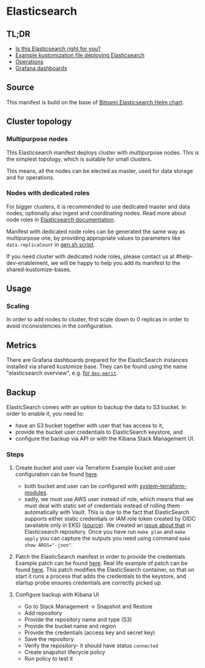 # Elasticsearch

## TL;DR

- [Is this Elasticsearch right for you?](#cluster-topology)
- [Example kustomization file deploying Elasticsearch](example)
- [Operations](#usage)
- [Grafana dashboards](#metrics)

## Source

This manifest is build on the base
of [Bitnami Elasticsearch Helm chart](https://github.com/bitnami/charts/tree/main/bitnami/elasticsearch).

## Cluster topology

### Multipurpose nodes

This Elasticsearch manifest deploys cluster with multipurpose nodes.
This is the simplest topology, which is suitable for small clusters.

This means, all the nodes can be elected as master,
used for data storage and for operations.

### Nodes with dedicated roles

For bigger clusters, it is recommended to use dedicated master and data nodes,
optionally also ingest and coordinating nodes. Read more about node roles
in [Elasticsearch documentation](https://www.elastic.co/guide/en/elasticsearch/reference/current/modules-node.html).

Manifest with dedicated node roles can be generated the same way as multipurpose one, by providing
appropriate values to parameters like `data.replicaCount` in [gen.sh script](gen-yaml/gen.sh).

If you need cluster with dedicated node roles, please contact us at #help-dev-enablement,
we will be happy to help you add its manifest to the shared-kustomize-bases.

## Usage

### Scaling

In order to add nodes to cluster, first scale down to 0 replicas
in order to avoid inconsistencies in the configuration.

## Metrics

There are Grafana dashboards prepared for the ElasticSearch instances installed via shared kustomize base.
They can be found using the name "elasticsearch overview",
e.g. [for `dev-merit`](https://grafana.dev.merit.uw.systems/d/4yyL6dBMk/elasticsearch-overview?orgId=1).

## Backup

ElasticSearch comes with an option to backup the data to S3 bucket.
In order to enable it, you need to:

- have an S3 bucket together with user that has access to it,
- provide the bucket user credentials to ElasticSearch keystore, and
- configure the backup via API or with the Kibana Stack Management UI.

### Steps

1. Create bucket and user via Terraform
   Example bucket and user configuration can be
   found [here](https://github.com/utilitywarehouse/terraform/blob/master/aws/dev/dev-enablement/test-backups-s3-bucket.tf).
   - both bucket and user can be configured with [system-terraform-modules](https://github.com/utilitywarehouse/system-terraform-modules).
   - sadly, we must use AWS user instead of role, which means that we must deal with static set of credentials instead of
     rolling them automatically with Vault. This is due to the fact that ElasticSearch supports either static credentials
     or IAM role token created by OIDC (available only in EKS)
     ([source](https://www.elastic.co/guide/en/elasticsearch/reference/8.11/repository-s3.html#iam-kubernetes-service-accounts)).
     We created an [issue about that](https://github.com/elastic/elasticsearch/issues/106484) in Elasticsearch repository.
     Once you have run `make plan` and `make apply` you can capture the outputs you need using command
     `make show ARGS="-json"`.


2. Patch the ElasticSearch manifest in order to provide the credentials
   Example patch can be found [here](example/env-patch.yaml). Real life example of patch can be found [here](https://github.com/utilitywarehouse/kubernetes-manifests/blob/master/dev-merit/dev-enablement/elasticsearch/env-patch.yaml).
   This patch modifies the ElasticSearch container, so that on start it runs a process that adds the credentials to the
   keystore, and startup probe ensures credentials are correctly picked up.

   
3. Configure backup with Kibana UI
    - Go to Stack Management -> Snapshot and Restore
    - Add repository
    - Provide the repository name and type (S3)
    - Provide the bucket name and region
    - Provide the credentials (access key and secret key)
    - Save the repository
    - Verify the repository- it should have status `connected`
    - Create snapshot lifecycle policy
    - Run policy to test it 
